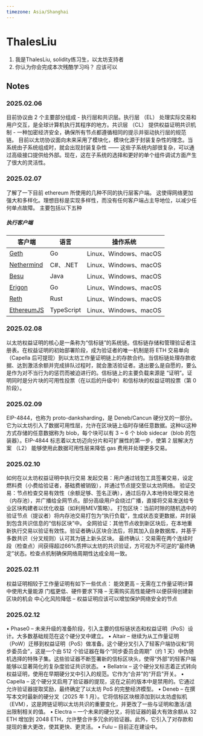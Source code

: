 ```yaml
---
timezone: Asia/Shanghai
---
```



# ThalesLiu

1. 我是ThalesLiu, solidity练习生，以太坊支持者
2. 你认为你会完成本次残酷学习吗？ 应该可以


## Notes

<!-- Content_START -->

### 2025.02.06

目前协议由 2 个主要部分组成 - 执行层和共识层。执行层 （EL） 处理实际交易和用户交互，是全球计算机执行其程序的地方。共识层 （CL） 提供权益证明共识机制 - 一种加密经济安全，确保所有节点都遵循相同的提示并驱动执行层的规范链。 目前以太坊协议面向未来采用了模块化，模块化源于封装复杂性的理念。当系统由子系统组成时，就会出现封装复杂性 —— 这些子系统内部很复杂，可以通过高级接口提供给外部。现在，这在子系统的选择和更好的单个组件调试方面产生了很大的灵活性。

### 2025.02.07
了解了一下目前 ethereum 所使用的几种不同的执行层客户端。 这使得网络更加强大和多样化。理想目标是实现多样性，而没有任何客户端占主导地位，以减少任何单点故障。 主要包括以下五种
##### 执行客户端
| 客户端                                                       | 语言       | 操作系统              | 
| ------------------------------------------------------------ | ---------- | --------------------- | 
| [Geth](https://geth.ethereum.org/)                           | Go         | Linux、Windows、macOS | 
| [Nethermind](https://www.nethermind.io/)                     | C#、.NET   | Linux、Windows、macOS | 
| [Besu](https://besu.hyperledger.org/en/stable/)              | Java       | Linux、Windows、macOS | 
| [Erigon](https://github.com/ledgerwatch/erigon)              | Go         | Linux、Windows、macOS | 
| [Reth](https://reth.rs/)                                     | Rust       | Linux、Windows、macOS | 
| [EthereumJS](https://github.com/ethereumjs/ethereumjs-monorepo) | TypeScript | Linux、Windows、macOS | 

### 2025.02.08
以太坊权益证明的核心是一条称为“信标链”的系统链。信标链存储和管理验证者注册表。在权益证明的初始部署阶段，成为验证者的唯一机制是将 ETH 交易单向（Capella 后可提现）到以太坊工作量证明链上的存款合约。当信标链处理存款收据、达到激活余额并完成排队过程时，就会激活验证者。退出要么是自愿的，要么是作为对不当行为的惩罚而被迫进行的。信标链上的主要负载来源是 “证明”。证明同时是分片块的可用性投票（在以后的升级中）和信标块的权益证明投票（第 0 阶段）。

### 2025.02.09
EIP-4844，也称为 proto-danksharding，是 Deneb/Cancun 硬分叉的一部分。它为以太坊引入了数据可用性层，允许在区块链上临时存储任意数据。这种以这种方式存储的任意数据称为 blob，每个块可以有 3 ~ 6 个 blob sidecar（blob 的包装器）。EIP-4844 标志着以太坊迈向分片和可扩展性的第一步，使第 2 层解决方案 （L2） 能够使用此数据可用性层来降低 gas 费用并处理更多交易。

### 2025.02.10
如何在以太坊权益证明中执行交易
发起交易：用户通过钱包工具签署交易，设定燃料费（小费给验证者，基础费被销毁），并通过节点提交至以太坊网络。
验证交易：节点检查交易有效性（余额足够、签名正确），通过后存入本地待处理交易池（内存池），并广播给全网节点。部分高级用户会绕过广播，直接将交易发送给专业区块构建者以优化收益（如利用MEV策略）。
打包区块：当前时隙的随机选中的验证节点（提议者）将内存池交易打包为“执行负载”，生成状态变更数据，并封装到包含共识信息的“信标区块”中。
全网验证：其他节点收到新区块后，在本地重新执行交易以验证有效性。验证者确认区块合法后，将其加入自身数据库，并基于多数共识（分叉规则）认可其为链上新头区块。
最终确认：交易需在两个连续时段（检查点）间获得超过66%质押以太坊的共识验证，方可视为不可逆的“最终确定”状态。检查点机制确保网络周期性达成全局一致。

### 2025.02.11
权益证明相较于工作量证明有如下一些优点：
能效更高 – 无需在工作量证明计算中使用大量能源
门槛更低、硬件要求下降 – 无需购买高性能硬件以便获得创建新区块的机会
中心化风险降低 – 权益证明应该可以增加保护网络安全的节点

### 2025.02.12
• Phase0 – 未来升级的准备阶段，引入主要的信标链状态和权益证明（PoS）设计。大多数基础规范在这个硬分叉中建立。
• Altair – 继续为从工作量证明（PoW）迁移到权益证明（PoS）做准备。这个硬分叉引入了轻客户端协议和“同步委员会”，这是一个由 512 个验证器在每个“同步委员会周期”（约 1 天）中伪随机选择的特殊子集。这些验证器不断签署新的信标区块头，使得“外部”的轻客户端能够以显著简化的复杂度验证共识状态。
• Bellatrix – 这个硬分叉标志着正式转向权益证明，使用在早期硬分叉中引入的规范。它作为“合并”的“开启”开关。
• Capella – 这个硬分叉启用了验证器的提现，这在之前的版本中是禁用的。它通过允许验证器提取奖励，最终确定了以太坊 PoS 的完整经济模型。
• Deneb – 在撰写本文时最新的硬分叉（2025 年 1 月）。它将信标区块根添加到以太坊虚拟机（EVM），这是跨链证明以太坊共识的重要变化，并更改了一些与证明和激活/退出限制相关的值。
• Electra – 一个未来的硬分叉，将验证器的最大有效余额从 32 ETH 增加到 2048 ETH，允许整合许多冗余的验证器。此外，它引入了对存款和提现的重大更改，使其更快、更灵活。
• Fulu – 目前正在建设中。


<!-- Content_END -->
